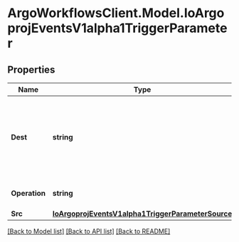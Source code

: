 # ArgoWorkflowsClient.Model.IoArgoprojEventsV1alpha1TriggerParameter

## Properties

Name | Type | Description | Notes
------------ | ------------- | ------------- | -------------
**Dest** | **string** | Dest is the JSONPath of a resource key. A path is a series of keys separated by a dot. The colon character can be escaped with &#39;.&#39; The -1 key can be used to append a value to an existing array. See https://github.com/tidwall/sjson#path-syntax for more information about how this is used. | [optional] 
**Operation** | **string** | Operation is what to do with the existing value at Dest, whether to &#39;prepend&#39;, &#39;overwrite&#39;, or &#39;append&#39; it. | [optional] 
**Src** | [**IoArgoprojEventsV1alpha1TriggerParameterSource**](IoArgoprojEventsV1alpha1TriggerParameterSource.md) |  | [optional] 

[[Back to Model list]](../README.md#documentation-for-models) [[Back to API list]](../README.md#documentation-for-api-endpoints) [[Back to README]](../README.md)

